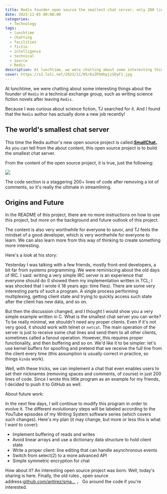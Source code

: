 ```yaml
---
title: Redis founder open source the smallest chat server, only 200 lines of code, a few days work has been 2.8K Star!
date: 2023-11-05 00:08:00
categories: 
  - Technology
tags: 
  - lunchtime
  - chatting
  - facilities
  - fictio
  - intelligence
  - technical
  - source
  - Redis
description: At lunchtime, we were chatting about some interesting things about the founder of Redis in a technical exchange group, such as writing science fiction novels after leaving Redis.
cover: https://s2.loli.net/2023/11/05/6sZPXHhpjzSDyF1.jpg
---
```

At lunchtime, we were chatting about some interesting things about the founder of `Redis` in a technical exchange group, such as writing science fiction novels after leaving `Redis`.

Because I was curious about science fiction, TJ searched for it. And I found that the `Redis` author has actually done a new job recently!

## The world's smallest chat server

This time the Redis author's new open source project is called:[**SmallChat**](https://link.juejin.cn?target=https%3A%2F%2Fwww.didispace.com%2Ftj%2Ftj-smallchat.html "https://www.didispace.com/tj/tj-smallchat.html")。 As you can tell from the about content, this open source project is to build the smallest chat server.

From the content of the open source project, it is true, just the following:

![](https://p3-juejin.byteimg.com/tos-cn-i-k3u1fbpfcp/c71361924e60435eae111c5026fc4524~tplv-k3u1fbpfcp-jj-mark:3024:0:0:0:q75.awebp)

The code section is a staggering 200+ lines of code after removing a lot of comments, so it's really the ultimate in streamlining.

## Origins and Future

In the README of this project, there are no more instructions on how to use this project, but more on the background and future outlook of this project.

The content is also very worthwhile for everyone to savor, and TJ feels the mindset of a good developer, which is very worthwhile for everyone to learn. We can also learn more from this way of thinking to create something more interesting.

Here's a look at his story:

Yesterday I was talking with a few friends, mostly front-end developers, a bit far from systems programming. We were reminiscing about the old days of IRC. I said: writing a very simple IRC server is an experience that everyone should do (I showed them my implementation written in TCL; I was shocked that I wrote it 18 years ago: time flies). There are some very interesting parts of such a program. A single process performing multiplexing, getting client state and trying to quickly access such state after the client has new data, and so on.

But then the discussion changed, and I thought I would show you a very simple example written in C. What is the smallest chat server you can write? To be really minimal, we shouldn't need any proper clients. Even if it's not very good, it should work with telnet or `netcat`. The main operation of the server is just to receive some chat lines and send them to all other clients, sometimes called a fanout operation. However, this requires proper functionality, and then buffering and so on. We'd like it to be simpler: let's use kernel buffers for spoofing and pretend that we receive the full line from the client every time (this assumption is usually correct in practice, so things `kinda` work).

Well, with these tricks, we can implement a chat that even enables users to set their nicknames (removing spaces and comments, of course) in just 200 lines of code. Since I wrote this little program as an example for my friends, I decided to push it to GitHub as well.

About future work:

In the next few days, I will continue to modify this program in order to evolve it. The different evolutionary steps will be labeled according to the YouTube episodes of my Writing System software series (which covers such changes). Here's my plan (it may change, but more or less this is what I want to cover):

* Implement buffering of reads and writes
* Avoid linear arrays and use a dictionary data structure to hold client state
* Write a proper client: line editing that can handle asynchronous events
* Switch from select(2) to a more advanced API
* Simple symmetric encryption for chat

How about it? An interesting open source project was born. Well, today's sharing is here. Finally, the old rules , open source address:[github.com/antirez/sma...](https://github.com/antirez/smallchat) ， Go around the code if you're interested.
